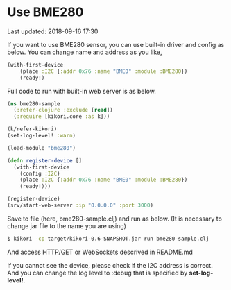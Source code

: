 # Use BME280

Last updated: 2018-09-16 17:30

If you want to use BME280 sensor, you can use built-in driver and config as below.
You can change name and address as you like, 

```clojure
(with-first-device
    (place :I2C {:addr 0x76 :name "BME0" :module :BME280})
    (ready!)
```    

Full code to run with built-in web server is as below.
```clojure
(ns bme280-sample
  (:refer-clojure :exclude [read])
  (:require [kikori.core :as k]))

(k/refer-kikori)
(set-log-level! :warn)

(load-module "bme280")

(defn register-device []
  (with-first-device
    (config :I2C)
    (place :I2C {:addr 0x76 :name "BME0" :module :BME280})
    (ready!)))

(register-device)
(srv/start-web-server :ip "0.0.0.0" :port 3000)

```    

Save to file (here, bme280-sample.clj) and run as below.
(It is necessary to change jar file to the name you are using)

```sh
$ kikori -cp target/kikori-0.6-SNAPSHOT.jar run bme280-sample.clj
```

And access HTTP/GET or WebSockets descrived in README.md

If you cannot see the device, please check if the I2C address is correct.
And you can change the log level to :debug that is specified by __set-log-level!__.